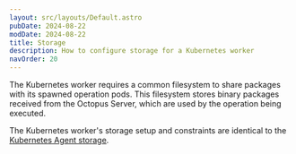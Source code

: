 ```yaml
---
layout: src/layouts/Default.astro
pubDate: 2024-08-22
modDate: 2024-08-22
title: Storage
description: How to configure storage for a Kubernetes worker
navOrder: 20
---
```


The Kubernetes worker requires a common filesystem to share packages with its spawned operation pods. This filesystem
stores binary packages received from the Octopus Server, which are used by the operation being executed.

The Kubernetes worker's storage setup and constraints are identical to the [Kubernetes Agent storage](docs/kubernetes/targets/kubernetes-agent/storage.md).